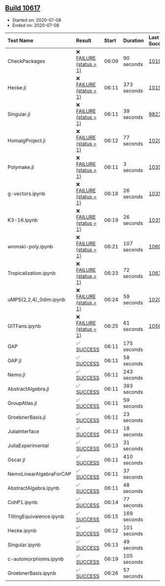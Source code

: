 ## [Build 10617](https://oscarci.mathematik.uni-kl.de/job/oscar/10617/)

* Started on: 2020-07-08
* Ended on: 2020-07-08

| Test Name    | Result | Start | Duration | Last Success | First Failure |
|:-------------|:-------|:------|:---------|:-------------|:--------------|
| CheckPackages | ❌ [FAILURE (status = 1)](https://oscarci.mathematik.uni-kl.de/job/oscar/10617/artifact/logs/build-10617/CheckPackages.log) | 06:09 | 90 seconds | [10197](https://oscarci.mathematik.uni-kl.de/job/oscar/10197/) | [10198](https://oscarci.mathematik.uni-kl.de/job/oscar/10198/) |
| Hecke.jl | ❌ [FAILURE (status = 1)](https://oscarci.mathematik.uni-kl.de/job/oscar/10617/artifact/logs/build-10617/Hecke.jl.log) | 06:11 | 373 seconds | [10197](https://oscarci.mathematik.uni-kl.de/job/oscar/10197/) | [10198](https://oscarci.mathematik.uni-kl.de/job/oscar/10198/) |
| Singular.jl | ❌ [FAILURE (status = 1)](https://oscarci.mathematik.uni-kl.de/job/oscar/10617/artifact/logs/build-10617/Singular.jl.log) | 06:11 | 39 seconds | [9821](https://oscarci.mathematik.uni-kl.de/job/oscar/9821/) | [9822](https://oscarci.mathematik.uni-kl.de/job/oscar/9822/) |
| HomalgProject.jl | ❌ [FAILURE (status = 1)](https://oscarci.mathematik.uni-kl.de/job/oscar/10617/artifact/logs/build-10617/HomalgProject.jl.log) | 06:12 | 77 seconds | [10209](https://oscarci.mathematik.uni-kl.de/job/oscar/10209/) | [10210](https://oscarci.mathematik.uni-kl.de/job/oscar/10210/) |
| Polymake.jl | ❌ [FAILURE (status = 1)](https://oscarci.mathematik.uni-kl.de/job/oscar/10617/artifact/logs/build-10617/Polymake.jl.log) | 06:11 | 3 seconds | [10356](https://oscarci.mathematik.uni-kl.de/job/oscar/10356/) | [10357](https://oscarci.mathematik.uni-kl.de/job/oscar/10357/) |
| g-vectors.ipynb | ❌ [FAILURE (status = 1)](https://oscarci.mathematik.uni-kl.de/job/oscar/10617/artifact/logs/build-10617/g-vectors.ipynb.log) | 06:18 | 26 seconds | [10356](https://oscarci.mathematik.uni-kl.de/job/oscar/10356/) | [10357](https://oscarci.mathematik.uni-kl.de/job/oscar/10357/) |
| K3-16.ipynb | ❌ [FAILURE (status = 1)](https://oscarci.mathematik.uni-kl.de/job/oscar/10617/artifact/logs/build-10617/K3-16.ipynb.log) | 06:19 | 26 seconds | [10356](https://oscarci.mathematik.uni-kl.de/job/oscar/10356/) | [10357](https://oscarci.mathematik.uni-kl.de/job/oscar/10357/) |
| wronski-poly.ipynb | ❌ [FAILURE (status = 1)](https://oscarci.mathematik.uni-kl.de/job/oscar/10617/artifact/logs/build-10617/wronski-poly.ipynb.log) | 06:21 | 107 seconds | [10606](https://oscarci.mathematik.uni-kl.de/job/oscar/10606/) | [10607](https://oscarci.mathematik.uni-kl.de/job/oscar/10607/) |
| Tropicalization.ipynb | ❌ [FAILURE (status = 1)](https://oscarci.mathematik.uni-kl.de/job/oscar/10617/artifact/logs/build-10617/Tropicalization.ipynb.log) | 06:23 | 72 seconds | [10616](https://oscarci.mathematik.uni-kl.de/job/oscar/10616/) | [10617](https://oscarci.mathematik.uni-kl.de/job/oscar/10617/) |
| uMPS(2,2,4)_0dim.ipynb | ❌ [FAILURE (status = 1)](https://oscarci.mathematik.uni-kl.de/job/oscar/10617/artifact/logs/build-10617/uMPS-2-2-4-_0dim.ipynb.log) | 06:24 | 59 seconds | [10209](https://oscarci.mathematik.uni-kl.de/job/oscar/10209/) | [10210](https://oscarci.mathematik.uni-kl.de/job/oscar/10210/) |
| GITFans.ipynb | ❌ [FAILURE (status = 1)](https://oscarci.mathematik.uni-kl.de/job/oscar/10617/artifact/logs/build-10617/GITFans.ipynb.log) | 06:25 | 61 seconds | [10566](https://oscarci.mathematik.uni-kl.de/job/oscar/10566/) | [10567](https://oscarci.mathematik.uni-kl.de/job/oscar/10567/) |
| GAP | ✅ [SUCCESS](https://oscarci.mathematik.uni-kl.de/job/oscar/10617/artifact/logs/build-10617/GAP.log) | 06:11 | 175 seconds |  |  |
| GAP.jl | ✅ [SUCCESS](https://oscarci.mathematik.uni-kl.de/job/oscar/10617/artifact/logs/build-10617/GAP.jl.log) | 06:11 | 58 seconds |  |  |
| Nemo.jl | ✅ [SUCCESS](https://oscarci.mathematik.uni-kl.de/job/oscar/10617/artifact/logs/build-10617/Nemo.jl.log) | 06:11 | 243 seconds |  |  |
| AbstractAlgebra.jl | ✅ [SUCCESS](https://oscarci.mathematik.uni-kl.de/job/oscar/10617/artifact/logs/build-10617/AbstractAlgebra.jl.log) | 06:11 | 393 seconds |  |  |
| GroupAtlas.jl | ✅ [SUCCESS](https://oscarci.mathematik.uni-kl.de/job/oscar/10617/artifact/logs/build-10617/GroupAtlas.jl.log) | 06:11 | 59 seconds |  |  |
| GroebnerBasis.jl | ✅ [SUCCESS](https://oscarci.mathematik.uni-kl.de/job/oscar/10617/artifact/logs/build-10617/GroebnerBasis.jl.log) | 06:11 | 23 seconds |  |  |
| JuliaInterface | ✅ [SUCCESS](https://oscarci.mathematik.uni-kl.de/job/oscar/10617/artifact/logs/build-10617/JuliaInterface.log) | 06:13 | 18 seconds |  |  |
| JuliaExperimental | ✅ [SUCCESS](https://oscarci.mathematik.uni-kl.de/job/oscar/10617/artifact/logs/build-10617/JuliaExperimental.log) | 06:13 | 31 seconds |  |  |
| Oscar.jl | ✅ [SUCCESS](https://oscarci.mathematik.uni-kl.de/job/oscar/10617/artifact/logs/build-10617/Oscar.jl.log) | 06:11 | 410 seconds |  |  |
| NemoLinearAlgebraForCAP | ✅ [SUCCESS](https://oscarci.mathematik.uni-kl.de/job/oscar/10617/artifact/logs/build-10617/NemoLinearAlgebraForCAP.log) | 06:11 | 37 seconds |  |  |
| AbstractAlgebra.ipynb | ✅ [SUCCESS](https://oscarci.mathematik.uni-kl.de/job/oscar/10617/artifact/logs/build-10617/AbstractAlgebra.ipynb.log) | 06:11 | 48 seconds |  |  |
| CohP1.ipynb | ✅ [SUCCESS](https://oscarci.mathematik.uni-kl.de/job/oscar/10617/artifact/logs/build-10617/CohP1.ipynb.log) | 06:14 | 77 seconds |  |  |
| TiltingEquivalence.ipynb | ✅ [SUCCESS](https://oscarci.mathematik.uni-kl.de/job/oscar/10617/artifact/logs/build-10617/TiltingEquivalence.ipynb.log) | 06:15 | 169 seconds |  |  |
| Hecke.ipynb | ✅ [SUCCESS](https://oscarci.mathematik.uni-kl.de/job/oscar/10617/artifact/logs/build-10617/Hecke.ipynb.log) | 06:12 | 101 seconds |  |  |
| Singular.ipynb | ✅ [SUCCESS](https://oscarci.mathematik.uni-kl.de/job/oscar/10617/artifact/logs/build-10617/Singular.ipynb.log) | 06:13 | 49 seconds |  |  |
| c-automorphisms.ipynb | ✅ [SUCCESS](https://oscarci.mathematik.uni-kl.de/job/oscar/10617/artifact/logs/build-10617/c-automorphisms.ipynb.log) | 06:19 | 105 seconds |  |  |
| GroebnerBasis.ipynb | ✅ [SUCCESS](https://oscarci.mathematik.uni-kl.de/job/oscar/10617/artifact/logs/build-10617/GroebnerBasis.ipynb.log) | 06:26 | 57 seconds |  |  |

